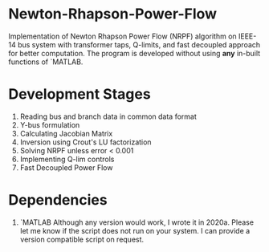 # Newton-Rhapson-Power-Flow
Implementation of Newton Rhapson Power Flow (NRPF) algorithm on IEEE-14 bus system with transformer taps, Q-limits, and fast decoupled approach for better computation. The program is developed without using **any** in-built functions of `MATLAB.  

# Development Stages
1. Reading bus and branch data in common data format 
1. Y-bus formulation
2. Calculating Jacobian Matrix
3. Inversion using Crout's LU factorization 
4. Solving NRPF unless error < 0.001
5. Implementing Q-lim controls
6. Fast Decoupled Power Flow

# Dependencies
1. `MATLAB
Although any version would work, I wrote it in 2020a. Please let me know if the script does not run on your system. I can provide a version compatible script on request.
